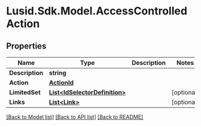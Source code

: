# Lusid.Sdk.Model.AccessControlledAction

## Properties

Name | Type | Description | Notes
------------ | ------------- | ------------- | -------------
**Description** | **string** |  | 
**Action** | [**ActionId**](ActionId.md) |  | 
**LimitedSet** | [**List&lt;IdSelectorDefinition&gt;**](IdSelectorDefinition.md) |  | [optional] 
**Links** | [**List&lt;Link&gt;**](Link.md) |  | [optional] 

[[Back to Model list]](../README.md#documentation-for-models) [[Back to API list]](../README.md#documentation-for-api-endpoints) [[Back to README]](../README.md)

